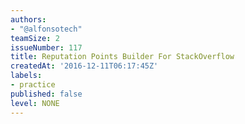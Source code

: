 ```yaml
---
authors:
- "@alfonsotech"
teamSize: 2
issueNumber: 117
title: Reputation Points Builder For StackOverflow
createdAt: '2016-12-11T06:17:45Z'
labels:
- practice
published: false
level: NONE
---
```







[mit-license]: https://opensource.org/licenses/MIT
